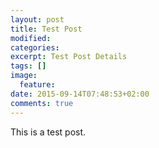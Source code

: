 ```yaml
---
layout: post
title: Test Post
modified:
categories: 
excerpt: Test Post Details
tags: []
image:
  feature:
date: 2015-09-14T07:48:53+02:00
comments: true
---
```


This is a test post.